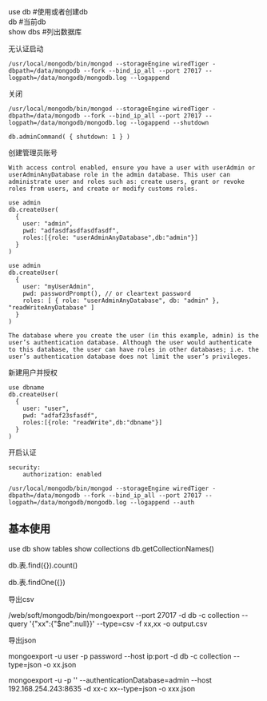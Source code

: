 use db #使用或者创建db  
db     #当前db  
show dbs #列出数据库   

无认证启动  
```
/usr/local/mongodb/bin/mongod --storageEngine wiredTiger -dbpath=/data/mongodb --fork --bind_ip_all --port 27017 --logpath=/data/mongodb/mongodb.log --logappend
```

关闭  
```
/usr/local/mongodb/bin/mongod --storageEngine wiredTiger -dbpath=/data/mongodb --fork --bind_ip_all --port 27017 --logpath=/data/mongodb/mongodb.log --logappend --shutdown

db.adminCommand( { shutdown: 1 } )
```

创建管理员账号      
```
With access control enabled, ensure you have a user with userAdmin or userAdminAnyDatabase role in the admin database. This user can administrate user and roles such as: create users, grant or revoke roles from users, and create or modify customs roles.

use admin
db.createUser(
  {
    user: "admin",
    pwd: "adfasdfasdfasdfasdf",
    roles:[{role: "userAdminAnyDatabase",db:"admin"}]
  }
)

use admin
db.createUser(
  {
    user: "myUserAdmin",
    pwd: passwordPrompt(), // or cleartext password
    roles: [ { role: "userAdminAnyDatabase", db: "admin" }, "readWriteAnyDatabase" ]
  }
)

The database where you create the user (in this example, admin) is the user’s authentication database. Although the user would authenticate to this database, the user can have roles in other databases; i.e. the user’s authentication database does not limit the user’s privileges.
```

新建用户并授权    
```
use dbname
db.createUser(
  {
    user: "user",
    pwd: "adfaf23sfasdf",
    roles:[{role: "readWrite",db:"dbname"}]
  }
)
```
开启认证
```
security:
    authorization: enabled
    
/usr/local/mongodb/bin/mongod --storageEngine wiredTiger -dbpath=/data/mongodb --fork --bind_ip_all --port 27017 --logpath=/data/mongodb/mongodb.log --logappend --auth
```

## 基本使用

use db
show tables
show collections
db.getCollectionNames()

db.表.find({}).count()

db.表.findOne({})

导出csv

/web/soft/mongodb/bin/mongoexport --port 27017 -d db -c collection --query '{"xx":{"$ne":null}}' --type=csv -f xx,xx -o output.csv

导出json

mongoexport -u user -p password --host ip:port -d db -c collection --type=json -o xx.json



mongoexport -u -p '' --authenticationDatabase=admin --host 192.168.254.243:8635 -d xx-c xx--type=json -o xxx.json